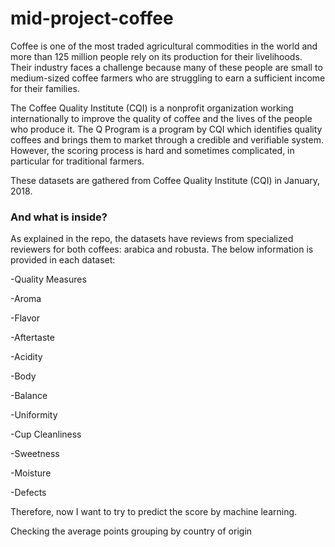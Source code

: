 # mid-project-coffee

Coffee is one of the most traded agricultural commodities in the world and more than 125 million people rely on its production for their livelihoods. Their industry faces a challenge because many of these people are small to medium-sized coffee farmers who are struggling to earn a sufficient income for their families.

The Coffee Quality Institute (CQI) is a nonprofit organization working internationally to improve the quality of coffee and the lives of the people who produce it. The Q Program is a program by CQI which identifies quality coffees and brings them to market through a credible and verifiable system. However, the scoring process is hard and sometimes complicated, in particular for traditional farmers.

These datasets are gathered from Coffee Quality Institute (CQI) in January, 2018.



### And what is inside?
As explained in the repo, the datasets have reviews from specialized reviewers for both coffees: arabica and robusta. The below information is provided in each dataset:

-Quality Measures 

-Aroma

-Flavor

-Aftertaste

-Acidity

-Body

-Balance

-Uniformity

-Cup Cleanliness

-Sweetness

-Moisture

-Defects


Therefore, now I want to try to predict the score by machine learning.

Checking the average points grouping by country of origin
